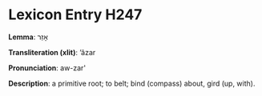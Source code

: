 # Lexicon Entry H247

**Lemma**: אָזַר

**Transliteration (xlit)**: ʼâzar

**Pronunciation**: aw-zar'

**Description**:
a primitive root; to belt; bind (compass) about, gird (up, with).
